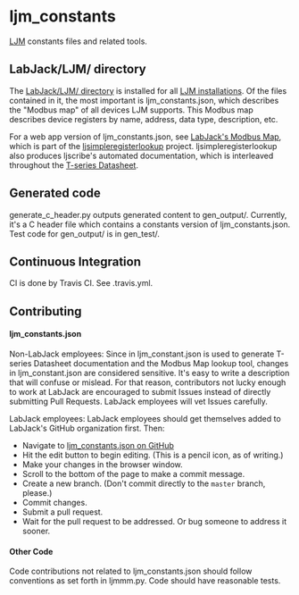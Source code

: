 # ljm_constants

[LJM](https://labjack.com/ljm) constants files and related tools.


## LabJack/LJM/ directory

The [LabJack/LJM/ directory](LabJack/LJM/readme.md) is installed for all [LJM installations](https://labjack.com/support/software/api/ljm/what-ljm-files-are-installed). Of the files contained in it, the most important is ljm_constants.json, which describes the "Modbus map" of all devices LJM supports. This Modbus map describes device registers by name, address, data type, description, etc.

For a web app version of ljm_constants.json, see [LabJack's Modbus Map](https://labjack.com/support/software/api/modbus/modbus-map), which is part of the [ljsimpleregisterlookup](https://github.com/labjack/ljsimpleregisterlookup) project. ljsimpleregisterlookup also produces ljscribe's automated documentation, which is interleaved throughout the [T-series Datasheet](https://labjack.com/support/datasheets/t-series/).


## Generated code

generate_c_header.py outputs generated content to gen_output/. Currently, it's a C header file which contains a constants version of ljm_constants.json. Test code for gen_output/ is in gen_test/.


## Continuous Integration

CI is done by Travis CI. See .travis.yml.


## Contributing


#### ljm_constants.json

Non-LabJack employees: Since in ljm_constant.json is used to generate T-series Datasheet documentation and the Modbus Map lookup tool, changes in ljm_constant.json are considered sensitive. It's easy to write a description that will confuse or mislead. For that reason, contributors not lucky enough to work at LabJack are encouraged to submit Issues instead of directly submitting Pull Requests. LabJack employees will vet Issues carefully.

LabJack employees: LabJack employees should get themselves added to LabJack's GitHub organization first. Then:

- Navigate to [ljm_constants.json on GitHub](https://github.com/labjack/ljm_constants/blob/master/LabJack/LJM/ljm_constants.json)
- Hit the edit button to begin editing. (This is a pencil icon, as of writing.)
- Make your changes in the browser window.
- Scroll to the bottom of the page to make a commit message.
- Create a new branch. (Don't commit directly to the `master` branch, please.)
- Commit changes.
- Submit a pull request.
- Wait for the pull request to be addressed. Or bug someone to address it sooner.


#### Other Code

Code contributions not related to ljm_constants.json should follow conventions as set forth in ljmmm.py. Code should have reasonable tests.
